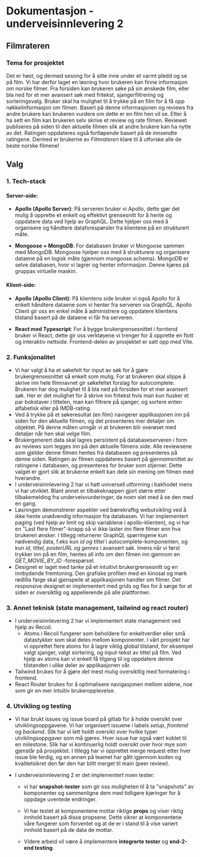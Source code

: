 # Dokumentasjon - underveisinnlevering 2

## Filmrateren

### Tema for prosjektet

Det er høst, og dermed sesong for å sitte inne under et varmt pledd og se på film. Vi har derfor laget en løsning hvor brukeren kan finne informasjon om norske filmer. Fra forsiden kan brukeren søke på sin ønskede film, eller bla ned for  et mer avansert søk med fritekst, sjangerfiltrering og sorteringsvalg. Bruker skal ha mulighet til å trykke på en film for å få opp nøkkelinformasjon om filmen. Basert på denne informasjonen og reviews fra andre brukere kan brukeren vurdere om dette er en film hen vil se. Etter å ha sett en film kan brukeren selv skrive et review og rate filmen. Reviewet publiseres på siden til den aktuelle filmen slik at andre brukere kan ha nytte av det. Ratingen oppdateres også fortløpende basert på de innsendte ratingene. Dermed er brukerne av *Filmrateren* klare til å utforske alle de beste norske filmene!

## Valg

### 1. Tech-stack

#### Server-side:

- **Apollo (Apollo Server)**: På serveren bruker vi Apollo, dette gjør det mulig å opprette et enkelt og effektivt grensesnitt for å hente og oppdatere data ved hjelp av GraphQL. Dette hjelper oss med å organisere og håndtere dataforespørsler fra klientene på en strukturert måte.

- **Mongoose + MongoDB**: For databasen bruker vi Mongoose sammen med MongoDB. Mongoose hjelper oss med å strukturere og organisere dataene på en logisk måte (gjennom mongoose.schema). MongoDB er selve databasen, hvor vi lagrer og henter informasjon. Denne kjøres på gruppas virtuelle maskin.

#### Klient-side:

- **Apollo (Apollo Client)**: På klientens side bruker vi også Apollo for å enkelt håndtere dataene som vi henter fra serveren via GraphQL. Apollo Client gir oss en enkel måte å administrere og oppdatere klientens tilstand basert på de dataene vi får fra serveren.

- **React med Typescript**: For å bygge brukergrensesnittet i forntend bruker vi React, dette gir oss verktøyene vi trenger for å opprette en flott og interaktiv nettside. Frontend-delen av prosjektet er satt opp med Vite. 


### 2. Funksjonalitet

- Vi har valgt å ha et søkefelt for input av søk for å gjøre brukergrensesnittet så enkelt som mulig. For at brukeren skal slippe å skrive inn hele filmnavnet gir søkefeltet forslag for autocomplete. Brukeren har dog mulighet til å bla ned på forsiden for et mer avansert søk. Her er det mulighet for å skrive inn fritekst hvis man kun husker et par bokstaver i tittelen, man kan filtrere på sjanger, og sortere enten alfabetisk eller på IMDB-rating. 
- Ved å trykke på et søkeresultat (en film) navigerer applikasjonen inn på siden for den aktuelle filmen, og det presenteres mer detaljer om objektet. På denne måten unngår vi at brukeren blir overøset med detaljer når hen skal velge film.
- Brukergenerert data skal lagres persistent på databaseserveren i form av reviews som legges inn på den aktuelle filmens side. Alle reviewsene som gjelder denne filmen hentes fra databasen og presenteres på denne siden. Ratingen av filmen oppdateres basert på gjennomsnittet av ratingene i databasen, og presenteres for bruker som stjerner. Dette valget er gjort slik at brukerne enkelt kan dele sin mening om filmen med hverandre.
- I underveisinnlevering 2 har vi hatt universell utforming i bakhodet mens vi har utviklet. Blant annet er tilbakeknappen gjort større etter tilbakemelding fra underveisvurderinger, da noen slet med å se den med en gang. 
- Løsningen demonstrerer aspekter ved bærekraftig webutvikling ved å ikke hente unødvendig informasjon fra databasen. Vi har implementert paging (ved hjelp av limit og skip variablene i apollo-klienten), og vi har en "Last flere filmer"-knapp så vi ikke laster inn flere filmer enn hva brukeren ønsker. I tillegg returnerer GraphQL spørringene kun nødvendig data, f.eks kun *id og tittel* i autocomplete-komponenten, og kun *id, tittel, posterURL og genres* i avansert søk. Imens når vi først trykker inn på en film, hentes all info om den filmen inn gjennom en *GET_MOVIE_BY_ID* -forespørsel.
- Designet er laget med tanke på et intuitivt brukergrensesnitt og en innbydende fremtoning. Den grafiske profilen med en kinosal og mørk rødlilla farge skal gjenspeile at applikasjonen handler om filmer. Det responsive designet er implementert med grids og flex for å sørge for at siden er oversiktlig og appellerende på alle plattformer.

### 3. Annet teknisk (state management, tailwind og react router)

- I underveisinnlevering 2 har vi implementert state management ved hjelp av Recoil. 
  - Atoms i Recoil fungerer som beholdere for enkeltverdier eller små datastykker som skal deles mellom komponenter. I vårt prosjekt har vi opprettet flere atoms for å lagre viktig global tilstand, for eksempel valgt sjanger, valgt sortering, og input-tekst av tittel på film. Ved hjelp av atoms kan vi enkelt få tilgang til og oppdatere denne tilstanden i ulike deler av applikasjonen vår.
- Tailwind brukes for å gjøre det mest mulig oversiktlig med formatering i frontend.
- React Router brukes for å optimalisere navigasjonen mellom sidene, noe som gir en mer intuitiv brukeropplevelse.

### 4. Utvikling og testing

- Vi har brukt issues og issue board på gitlab for å holde oversikt over utviklingsoppgavene. Vi har organisert issuene i labels *setup*, *frontend* og *backend*. Slik har vi lett holdt oversikt over hvilke typer utviklingsoppgaver som må gjøres. Hver issue har også vært koblet til en milestone. Slik har vi kontinuerlig holdt oversikt over hvor mye som gjenstår på prosjektet. I tillegg har vi opprettet merge request etter hver issue ble ferdig, og en annen på teamet har gått igjennom koden og kvalitetsikret den før den har blitt merget til main (peer review).

- I underveisinnlevering 2 er det implementert noen tester:
  - vi har **snapshot-tester** som gir oss muligheten til å ta "snapshots" av komponenter og sammenligne dem med tidligere kjøringer for å oppdage uventede endringer.
  - Vi har testet at komponentene mottar riktige **props** og viser riktig innhold basert på disse propsene. Dette sikrer at komponentene våre fungerer som forventet og at de er i stand til å vise variert innhold basert på de data de mottar.

  - Videre arbeid vil være å implementere **integrerte tester** og **end-2-end testing**. 

